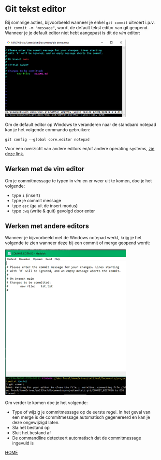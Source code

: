 # Git tekst editor
Bij sommige acties, bijvoorbeeld wanneer je enkel `git commit` uitvoert i.p.v. `git commit -m "message"`, wordt de default 
tekst editor van git geopend.  
Wanneer je je default editor niet hebt aangepast is dit de *vim* editor:

<img alt="Commit vim" src="../images/git-commit-vim.png" width="400" />  

Om de default editor op Windows te veranderen naar de standaard notepad kan je het volgende commando gebruiken:

`git config --global core.editor notepad`

Voor een overzicht van andere editors en/of andere operating systems, [zie deze link](https://git-scm.com/book/en/v2/Appendix-C%3A-Git-Commands-Setup-and-Config).

## Werken met de vim editor
Om je commitmessage te typen in *vim* en er weer uit te komen, doe je het volgende:   
- type `i` (insert)
- type je commit message
- type `esc` (ga uit de insert modus)
- type `:wq` (write & quit) gevolgd door enter

## Werken met andere editors

Wanneer je bijvoorbeeld met de Windows notepad werkt, krijg je het volgende te zien wanneer deze bij een commit of merge
geopend wordt:

<img alt="commit notepad" src="../images/git-notepad-editor.png" width="400" />

Om verder te komen doe je het volgende:
- Type of wijzig je commitmessage op de eerste regel. In het geval van een merge is de commitmessage automatisch 
  gegenereerd en kan je deze ongewijzigd laten.
- Sla het bestand op
- Sluit het bestand af
- De commandline detecteert automatisch dat de commitmessage ingevuld is 

[HOME](../README.md)